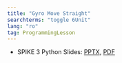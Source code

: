 ```yaml
---
title: "Gyro Move Straight"
searchterms: "toggle 6Unit"
lang: "ro"
tag: ProgrammingLesson
---
```

 <ul>

 <li class="ng-binding">SPIKE 3 Python Slides:
 <a href="PyProgrammingLessons/SP3GyroMoveStraightPython (rom).pptx">PPTX</a>,
 <a href="PyProgrammingLessons/SP3GyroMoveStraightPython (rom).pdf">PDF</a>
 </li>
 </ul>
